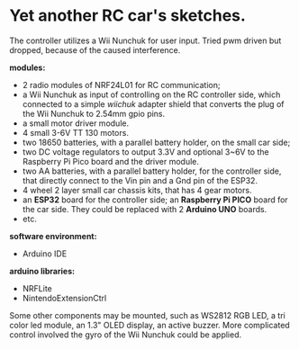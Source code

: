 # Yet another RC car's sketches.

The controller utilizes a Wii Nunchuk for user input.
Tried pwm driven but dropped, because of the caused interference.

__modules:__
- 2 radio modules of NRF24L01 for RC communication;
- a Wii Nunchuk as input of controlling on the RC controller side, which connected to a simple _wiichuk_ adapter shield that converts the plug of the Wii Nunchuk to 2.54mm gpio pins.
- a small motor driver module.
- 4 small 3-6V TT 130 motors.
- two 18650 batteries, with a parallel battery holder, on the small car side; 
- two DC voltage regulators to output 3.3V and optional 3~6V to the Raspberry Pi Pico board and the driver module.
- two AA batteries, with a parallel battery holder, for the controller side, that directly connect to the Vin pin and a Gnd pin of the ESP32.
- 4 wheel 2 layer small car chassis kits, that has 4 gear motors.
- an __ESP32__ board for the controller side; an __Raspberry Pi PICO__ board for the car side. They could be replaced with 2 __Arduino UNO__ boards.
- etc.

__software environment:__
- Arduino IDE

__arduino libraries:__
- NRFLite
- NintendoExtensionCtrl

Some other components may be mounted, such as WS2812 RGB LED, a tri color led module, an 1.3" OLED display, an active buzzer. More complicated control involved the gyro of the Wii Nunchuk could be applied.
